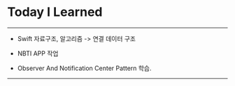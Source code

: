 # Today I Learned

- - -

- Swift 자료구조, 알고리즘 -> 연결 데이터 구조

- NBTI APP 작업

- Observer And Notification Center Pattern 학습.

- - -
